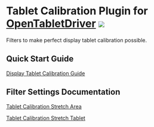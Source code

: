 # Tablet Calibration Plugin for [OpenTabletDriver](https://github.com/OpenTabletDriver/OpenTabletDriver) [![](https://img.shields.io/github/downloads/Kuuuube/Tablet_Calibration/total.svg)](https://github.com/Kuuuube/Tablet_Calibration/releases/latest)

Filters to make perfect display tablet calibration possible.

## Quick Start Guide

[Display Tablet Calibration Guide](./docs/display_tablet_calibration_guide.md)

## Filter Settings Documentation

[Tablet Calibration Stretch Area](./docs/filter_settings_documentation.md#tablet-calibration-stretch-area)

[Tablet Calibration Stretch Tablet](./docs/filter_settings_documentation.md#tablet-calibration-stretch-tablet)